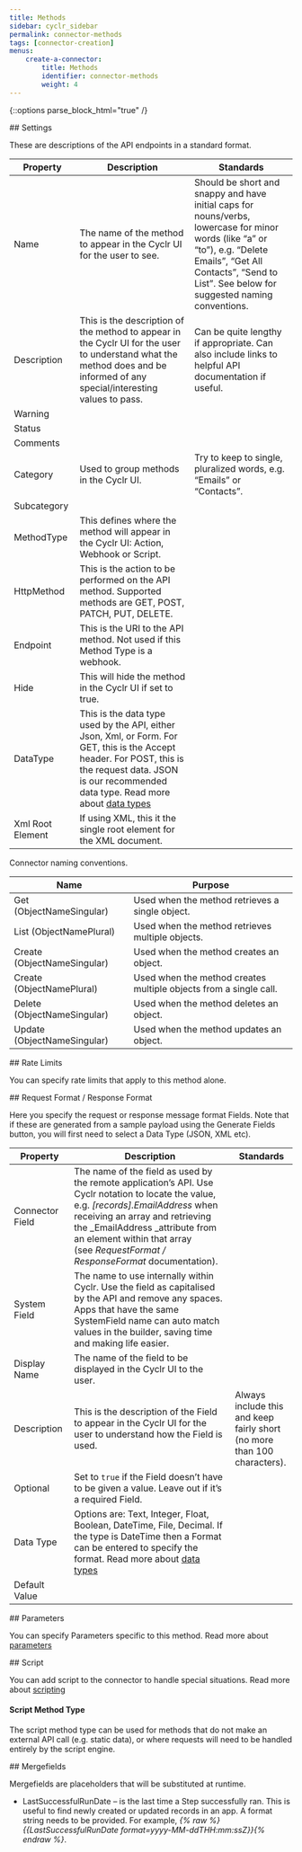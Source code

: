 ```yaml
---
title: Methods
sidebar: cyclr_sidebar
permalink: connector-methods
tags: [connector-creation]
menus:
    create-a-connector:
        title: Methods
        identifier: connector-methods
        weight: 4
---
```

{::options parse_block_html="true" /}
<section class="card py-5 my-5">
## Settings

These are descriptions of the API endpoints in a standard format.

| Property | Description | Standards |
| --- | --- | --- |
| Name | The name of the method to appear in the Cyclr UI for the user to see. | Should be short and snappy and have initial caps for nouns/verbs, lowercase for minor words (like “a” or “to”), e.g. “Delete Emails”, “Get All Contacts”, “Send to List”.  See below for suggested naming conventions. |
| Description | This is the description of the method to appear in the Cyclr UI for the user to understand what the method does and be informed of any special/interesting values to pass. | Can be quite lengthy if appropriate. Can also include links to helpful API documentation if useful.|
| Warning | | |
| Status | | |
| Comments | | |
| Category | Used to group methods in the Cyclr UI. | Try to keep to single, pluralized words, e.g. “Emails” or “Contacts”.|
| Subcategory | | |
| MethodType | This defines where the method will appear in the Cyclr UI: Action, Webhook or Script. | |
| HttpMethod | This is the action to be performed on the API method. Supported methods are GET, POST, PATCH, PUT, DELETE. | |
| Endpoint | This is the URI to the API method. Not used if this Method Type is a webhook.| |
| Hide | This will hide the method in the Cyclr UI if set to true. |
| DataType | This is the data type used by the API, either Json, Xml, or Form. For GET, this is the Accept header. For POST, this is the request data. JSON is our recommended data type. Read more about [data types](./data-types)| |
| Xml Root Element | If using XML, this it the single root element for the XML document.| |

Connector naming conventions.

| Name | Purpose |
| --- | --- | 
| Get (ObjectNameSingular) | Used when the method retrieves a single object. |
| List (ObjectNamePlural)| Used when the method retrieves multiple objects. |
| Create (ObjectNameSingular) | Used when the method creates an object. |
| Create  (ObjectNamePlural) | Used when the method creates multiple objects from a single call. |
| Delete (ObjectNameSingular) | Used when the method deletes an object. |
| Update (ObjectNameSingular) | Used when the method updates an object. |


</section>
<section class="card py-5 my-5">
## Rate Limits

You can specify rate limits that apply to this method alone.


</section>
<section class="card py-5 my-5">
## Request Format / Response Format

Here you specify the request or response message format Fields. Note that if these are generated from a sample payload using the Generate Fields button, you will first need to select a Data Type (JSON, XML etc).

| Property | Description | Standards |
| --- | --- | ---|
| Connector Field | The name of the field as used by the remote application’s API. Use Cyclr notation to locate the value, e.g. _[records].EmailAddress_ when receiving an array and retrieving the _EmailAddress _attribute from an element within that array (see _RequestFormat / ResponseFormat_ documentation). | |
| System Field | The name to use internally within Cyclr. Use the field as capitalised by the API and remove any spaces. Apps that have the same SystemField name can auto match values in the builder, saving time and making life easier.| |
| Display Name | The name of the field to be displayed in the Cyclr UI to the user. | |
| Description | This is the description of the Field to appear in the Cyclr UI for the user to understand how the Field is used. | Always include this and keep fairly short (no more than 100 characters). |
| Optional | Set to `true` if the Field doesn’t have to be given a value. Leave out if it’s a required Field. | |
| Data Type | Options are: Text, Integer, Float, Boolean, DateTime, File, Decimal.  If the type is DateTime then a Format can be entered to specify the format.  Read more about [data types](./data-types) | |
| Default Value | | |


</section>
<section class="card py-5 my-5">
## Parameters

You can specify Parameters specific to this method. Read more about [parameters](./connector-parameters)


</section>
<section class="card py-5 my-5">
## Script

You can add script to the connector to handle special situations. Read more about [scripting](./connector-scripting)

#### Script Method Type
The script method type can be used for methods that do not make an external API call (e.g. static data), or where requests will need to be handled entirely by the script engine.


</section>
<section class="card py-5 my-5">
## Mergefields

Mergefields are placeholders that will be substituted at runtime.
  * LastSuccessfulRunDate – is the last time a Step successfully ran. This is useful to find newly created or updated records in an app. A format string needs to be provided. For example, _{% raw %}{{LastSuccessfulRunDate format=yyyy-MM-ddTHH:mm:ssZ}}{% endraw %}_.

</section>
